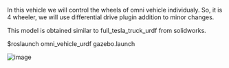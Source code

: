 In this vehicle we will control the wheels of omni vehicle individualy.
So, it is 4 wheeler, we will use differential drive plugin addition to minor changes.

This model is obtained similar to full_tesla_truck_urdf from solidworks.

$roslaunch omni_vehicle_urdf gazebo.launch

![image](https://user-images.githubusercontent.com/121598999/210238398-978ca90f-f395-4089-9f9a-634344ca5e93.png)
